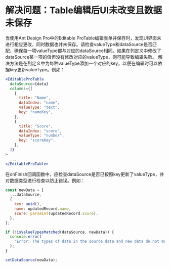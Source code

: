 # 解决问题：Table编辑后UI未改变且数据未保存

当使用Ant Design Pro中的Editable ProTable编辑表单并保存时，发现UI界面未进行相应更改，同时数据也并未保存。请检查valueType和dataSource是否匹配，确保每一项valueType都与对应的dataSource相同。如果在列定义中修改了dataSource某一项的值但没有修改对应的valueType，则可能导致编辑失败。
解决方法是在列定义中为每种valueType添加一个对应的key，以便在编辑时可以依据key更新valueType。例如：

```jsx
<EditableProTable
  dataSource={data}
  columns={[
    {
      title: "Name",
      dataIndex: "name",
      valueType: "text",
      key: "nameKey",
    },
    {
      title: "Score",
      dataIndex: "score",
      valueType: "number",
      key: "scoreKey",
    },
  ]}
>
  ...
</EditableProTable>
```

在onFinish回调函数中，应检查dataSource是否已按照key更新了valueType，并对数据类型进行检查以防止错误。例如：

```jsx
const newData = [
  ...dataSource,
  {
    key: uuid(),
    name: updatedRecord.name,
    score: parseInt(updatedRecord.score),
  },
];

if (!isValueTypesMatched(dataSource, newData)) {
  console.error(
    "Error: The types of data in the source data and new data do not match.",
  );
}

setDataSource(newData);
```

